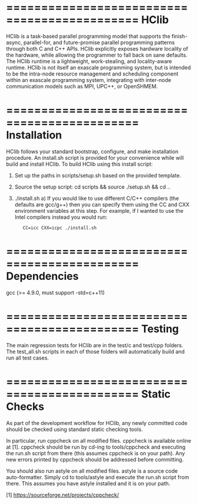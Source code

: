 =============================================
HClib
=============================================

HClib is a task-based parallel programming model that supports the finish-async,
parallel-for, and future-promise parallel programming patterns through both C
and C++ APIs. HClib explicitly
exposes hardware locality of the hardware, while allowing the programmer to fall
back on sane defaults. The HClib runtime is a lightweight, work-stealing, and
locality-aware runtime. HClib is not itself an exascale programming system, but
is intended to be the intra-node resource management and scheduling component
within an exascale programming system, integrating with inter-node communication
models such as MPI, UPC++, or OpenSHMEM.

=============================================
Installation
=============================================

HClib follows your standard bootstrap, configure, and make installation
procedure. An install.sh script is provided for your convenience while will
build and install HClib. To build HClib using this install script:

1) Set up the paths in scripts/setup.sh based on the provided template.

2) Source the setup script: cd scripts && source ./setup.sh && cd ..

3) ./install.sh
   a) If you would like to use different C/C++ compilers (the defaults are
      gcc/g++) then you can specify them using the CC and CXX environment
      variables at this step. For example, if I wanted to use the Intel
      compilers instead you would run:

          CC=icc CXX=icpc ./install.sh

=============================================
Dependencies
=============================================

gcc (>= 4.9.0, must support -std=c++11)

=============================================
Testing
=============================================

The main regression tests for HClib are in the test/c and test/cpp folders. The
test_all.sh scripts in each of those folders will automatically build and run
all test cases.


=============================================
Static Checks
=============================================

As part of the development workflow for HClib, any newly committed code should
be checked using standard static checking tools.

In particular, run cppcheck on all modified files. cppcheck is available online
at [1]. cppcheck should be run by cd-ing to tools/cppcheck and executing the
run.sh script from there (this assumes cppcheck is on your path). Any new errors
printed by cppcheck should be addressed before committing.

You should also run astyle on all modified files. astyle is a source code
auto-formatter. Simply cd to tools/astyle and execute the run.sh script from
there. This assumes you have astyle installed and it is on your path.

[1] https://sourceforge.net/projects/cppcheck/
